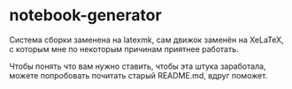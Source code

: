 # notebook-generator

Система сборки заменена на latexmk, сам движок заменён на XeLaTeX, с которым мне по некоторым причинам приятнее работать.

Чтобы понять что вам нужно ставить, чтобы эта штука заработала, можете попробовать почитать старый README.md, вдруг поможет.
